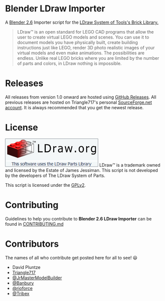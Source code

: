 Blender LDraw Importer
==========================

A [Blender 2.6](http://www.blender.org) Importer script for the [LDraw System of Tools's Brick Library.](http://www.ldraw.org)

> LDraw&trade; is an open standard for LEGO CAD programs that allow the user to create virtual LEGO models and scenes. You can use it to document models
you have physically built, create building instructions just like LEGO, render 3D photo realistic images of your virtual models and even make animations.
The possibilities are endless. Unlike real LEGO bricks where you are limited by the number of parts and colors, in LDraw nothing is impossible.

Releases
========

All releases from version 1.0 onward are hosted using [GitHub Releases](https://github.com/le717/Blender-2.6-LDraw-Importer/releases).
All previous releases are hosted on Triangle717's personal [SourceForge.net account](http://sourceforge.net/projects/le717.u/files/Blender/Blender%202.6%20LDraw%20Importer/). It is always recommended that you get the newest release.

License
=======
<a target="_blank" href="http://www.ldraw.org/"><img src="Documentation/Official_LDraw_Logo.png" /></a>
LDraw™ is a trademark owned and licensed by the Estate of James Jessiman. This script is not developed by the developers of The LDraw System of Parts.

This script is licensed under the [GPLv2](http://www.gnu.org/licenses/gpl-2.0.html).

Contributing
============

Guidelines to help you contribute to **Blender 2.6 LDraw Importer** can be found in [CONTRIBUTING.md](Documentation/CONTRIBUTING.md)

Contributors
============

The names of all who contribute get posted here for all to see! :smiley:

* David Pluntze
* [Triangle717](https://github.com/le717)
* [@JrMasterModelBuilder](https://github.com/JrMasterModelBuilder)
* [@Banbury](https://github.com/Banbury)
* [@rioforce](https://github.com/rioforce)
* [@Tribex](https://github.com/Tribex)
